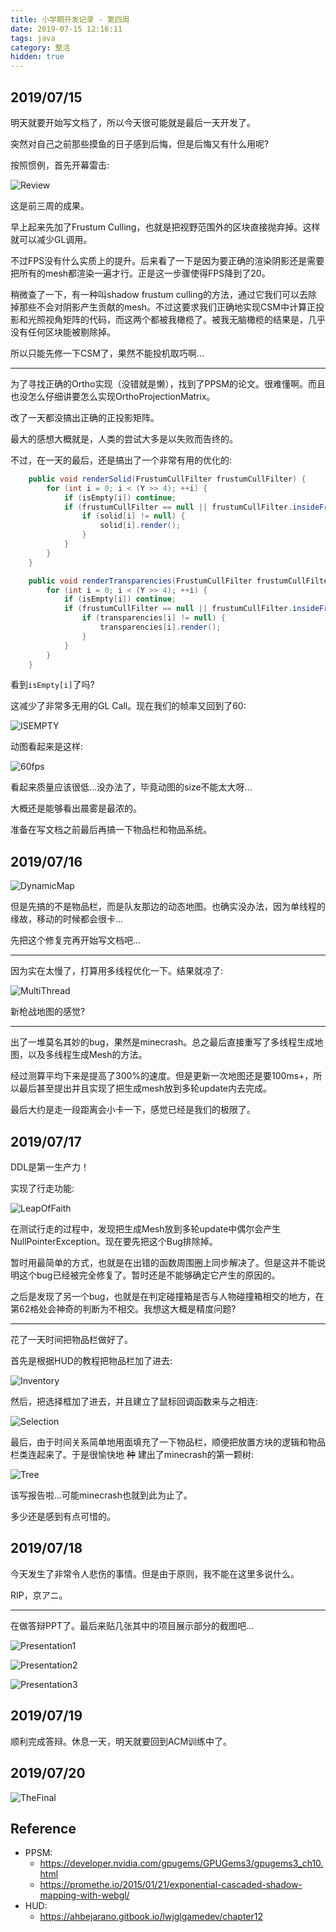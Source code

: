 ```yaml
---
title: 小学期开发记录 - 第四周
date: 2019-07-15 12:16:11
tags: java
category: 整活
hidden: true
---
```


## 2019/07/15

明天就要开始写文档了，所以今天很可能就是最后一天开发了。

突然对自己之前那些摸鱼的日子感到后悔，但是后悔又有什么用呢?

按照惯例，首先开幕雷击:

![Review](Review.png)

这是前三周的成果。

早上起来先加了Frustum Culling，也就是把视野范围外的区块直接抛弃掉。这样就可以减少GL调用。

不过FPS没有什么实质上的提升。后来看了一下是因为要正确的渲染阴影还是需要把所有的mesh都渲染一遍才行。正是这一步骤使得FPS降到了20。

稍微查了一下，有一种叫shadow frustum culling的方法，通过它我们可以去除掉那些不会对阴影产生贡献的mesh。不过这要求我们正确地实现CSM中计算正投影和光照视角矩阵的代码，而这两个都被我橄榄了。被我无脑橄榄的结果是，几乎没有任何区块能被剔除掉。

所以只能先修一下CSM了，果然不能投机取巧啊...

---

为了寻找正确的Ortho实现（没错就是懒），找到了PPSM的论文。很难懂啊。而且也没怎么仔细讲要怎么实现OrthoProjectionMatrix。

改了一天都没搞出正确的正投影矩阵。

最大的感想大概就是，人类的尝试大多是以失败而告终的。

不过，在一天的最后，还是搞出了一个非常有用的优化的:

```java
    public void renderSolid(FrustumCullFilter frustumCullFilter) {
        for (int i = 0; i < (Y >> 4); ++i) {
            if (isEmpty[i]) continue;
            if (frustumCullFilter == null || frustumCullFilter.insideFrustum((x << 4) + (X >> 1), (i << 4) + 8, (z << 4) + (Z >> 1), 13.856406460551018f)) {
                if (solid[i] != null) {
                    solid[i].render();
                }
            }
        }
    }

    public void renderTransparencies(FrustumCullFilter frustumCullFilter) {
        for (int i = 0; i < (Y >> 4); ++i) {
            if (isEmpty[i]) continue;
            if (frustumCullFilter == null || frustumCullFilter.insideFrustum((x << 4) + (X >> 1), (i << 4) + 8, (z << 4) + (Z >> 1), 13.856406460551018f)) {
                if (transparencies[i] != null) {
                    transparencies[i].render();
                }
            }
        }
    }
```

看到`isEmpty[i]`了吗?

这减少了非常多无用的GL Call。现在我们的帧率又回到了60:

![ISEMPTY](ISEMPTY.png)

动图看起来是这样:

![60fps](60fps.gif)

看起来质量应该很低...没办法了，毕竟动图的size不能太大呀...

大概还是能够看出晨雾是最浓的。

准备在写文档之前最后再搞一下物品栏和物品系统。

## 2019/07/16

![DynamicMap](DynamicMap.png)

但是先搞的不是物品栏，而是队友那边的动态地图。也确实没办法，因为单线程的缘故，移动的时候都会很卡...

先把这个修复完再开始写文档吧...

---

因为实在太慢了，打算用多线程优化一下。结果就凉了:

![MultiThread](MultiThread.png)

新枪战地图的感觉?

---

出了一堆莫名其妙的bug，果然是minecrash。总之最后直接重写了多线程生成地图，以及多线程生成Mesh的方法。

经过测算平均下来是提高了300%的速度。但是更新一次地图还是要100ms+，所以最后甚至提出并且实现了把生成mesh放到多轮update内去完成。

最后大约是走一段距离会小卡一下，感觉已经是我们的极限了。

## 2019/07/17

DDL是第一生产力！

实现了行走功能:

![LeapOfFaith](LeapOfFaith.gif)

在测试行走的过程中，发现把生成Mesh放到多轮update中偶尔会产生NullPointerException。现在要先把这个Bug排除掉。

暂时用最简单的方式，也就是在出错的函数周围圈上同步解决了。但是这并不能说明这个bug已经被完全修复了。暂时还是不能够确定它产生的原因的。

之后是发现了另一个bug，也就是在判定碰撞箱是否与人物碰撞箱相交的地方，在第62格处会神奇的判断为不相交。我想这大概是精度问题?

---

花了一天时间把物品栏做好了。

首先是根据HUD的教程把物品栏加了进去:

![Inventory](Inventory.png)

然后，把选择框加了进去，并且建立了鼠标回调函数来与之相连:

![Selection](Selection.png)

最后，由于时间关系简单地用面填充了一下物品栏，顺便把放置方块的逻辑和物品栏类连起来了。于是很愉快地 ~~种~~ 建出了minecrash的第一颗树:

![Tree](Tree.png)

该写报告啦...可能minecrash也就到此为止了。

多少还是感到有点可惜的。

## 2019/07/18

今天发生了非常令人悲伤的事情。但是由于原则，我不能在这里多说什么。

RIP，京アニ。

---

在做答辩PPT了。最后来贴几张其中的项目展示部分的截图吧...

![Presentation1](Presentation1.png)

![Presentation2](Presentation2.png)

![Presentation3](Presentation3.png)

## 2019/07/19

顺利完成答辩。休息一天，明天就要回到ACM训练中了。

## 2019/07/20

![TheFinal](TheFinal.png)

## Reference

- PPSM:
    - https://developer.nvidia.com/gpugems/GPUGems3/gpugems3_ch10.html
    - https://promethe.io/2015/01/21/exponential-cascaded-shadow-mapping-with-webgl/
- HUD:
    - https://ahbejarano.gitbook.io/lwjglgamedev/chapter12
